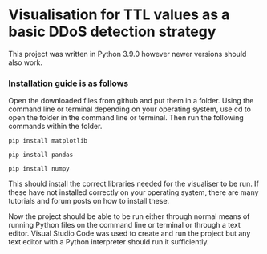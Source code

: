 # Visualisation for TTL values as a basic DDoS detection strategy

This project was written in Python 3.9.0 however newer versions should also work.

### Installation guide is as follows

Open the downloaded files from github and put them in a folder. Using the command line or terminal depending on your operating system, use cd to open the folder in the command line or terminal. Then run the following commands within the folder.

``` pip install matplotlib ```

``` pip install pandas ```

``` pip install numpy ```

This should install the correct libraries needed for the visualiser to be run. If these have not installed correctly on your operating system, there are many tutorials and forum posts on how to install these. 

Now the project should be able to be run either through normal means of running Python files on the command line or terminal or through a text editor. Visual Studio Code was used to create and run the project but any text editor with a Python interpreter should run it sufficiently.
